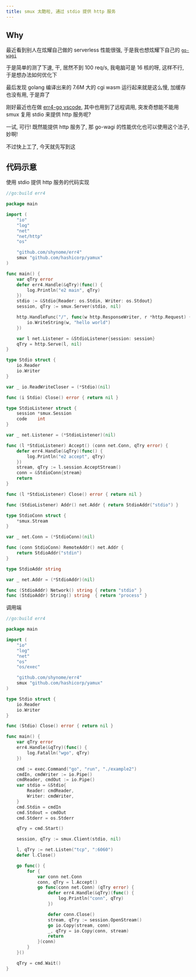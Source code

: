 ```yaml
---
title: smux 太酷啦, 通过 stdio 提供 http 服务
---
```


## Why

最近看到别人在炫耀自己做的 serverless 性能很强, 于是我也想炫耀下自己的 [`go-wagi`](https://github.com/shynome/go-wagi)

于是简单的测了下速, 干, 居然不到 100 req/s, 我电脑可是 16 核的呀, 这样不行, 于是想办法如何优化下

最后发现 golang 编译出来的 7.6M 大的 cgi wasm 运行起来就是这么慢, 加缓存也没有用, 于是弃了

刚好最近也在做 [err4-go vscode](https://github.com/shynome/err4-go-vscode), 其中也用到了远程调用, 突发奇想能不能用 smux 复用 stdio 来提供 http 服务呢?

一试, 可行! 既然能提供 http 服务了, 那 go-wagi 的性能优化也可以使用这个法子, 妙啊!

不过快上工了, 今天就先写到这

## 代码示意

使用 stdio 提供 http 服务的代码实现

```go
//go:build err4

package main

import (
	"io"
	"log"
	"net"
	"net/http"
	"os"

	"github.com/shynome/err4"
	smux "github.com/hashicorp/yamux"
)

func main() {
	var qTry error
	defer err4.Handle(&qTry)(func() {
		log.Println("e2 main", qTry)
	})
	stdio := &Stdio{Reader: os.Stdin, Writer: os.Stdout}
	session, qTry := smux.Server(stdio, nil)

	http.HandleFunc("/", func(w http.ResponseWriter, r *http.Request) {
		io.WriteString(w, "hello world")
	})

	var l net.Listener = &StdioListener{session: session}
	qTry = http.Serve(l, nil)
}

type Stdio struct {
	io.Reader
	io.Writer
}

var _ io.ReadWriteCloser = (*Stdio)(nil)

func (i Stdio) Close() error { return nil }

type StdioListener struct {
	session *smux.Session
	code    int
}

var _ net.Listener = (*StdioListener)(nil)

func (l *StdioListener) Accept() (conn net.Conn, qTry error) {
	defer err4.Handle(&qTry)(func() {
		log.Println("e2 accept", qTry)
	})
	stream, qTry := l.session.AcceptStream()
	conn = &StdioConn{stream}
	return
}

func (l *StdioListener) Close() error { return nil }

func (StdioListener) Addr() net.Addr { return StdioAddr("stdio") }

type StdioConn struct {
	*smux.Stream
}

var _ net.Conn = (*StdioConn)(nil)

func (conn StdioConn) RemoteAddr() net.Addr {
	return StdioAddr("stdin")
}

type StdioAddr string

var _ net.Addr = (*StdioAddr)(nil)

func (StdioAddr) Network() string { return "stdio" }
func (StdioAddr) String() string  { return "process" }

```

调用端

```go
//go:build err4

package main

import (
	"io"
	"log"
	"net"
	"os"
	"os/exec"

	"github.com/shynome/err4"
	smux "github.com/hashicorp/yamux"
)

type Stdio struct {
	io.Reader
	io.Writer
}

func (Stdio) Close() error { return nil }

func main() {
	var qTry error
	err4.Handle(&qTry)(func() {
		log.Fatalln("wgo", qTry)
	})

	cmd := exec.Command("go", "run", "./example2")
	cmdIn, cmdWriter := io.Pipe()
	cmdReader, cmdOut := io.Pipe()
	var stdio = &Stdio{
		Reader: cmdReader,
		Writer: cmdWriter,
	}
	cmd.Stdin = cmdIn
	cmd.Stdout = cmdOut
	cmd.Stderr = os.Stderr

	qTry = cmd.Start()

	session, qTry := smux.Client(stdio, nil)

	l, qTry := net.Listen("tcp", ":6060")
	defer l.Close()

	go func() {
		for {
			var conn net.Conn
			conn, qTry = l.Accept()
			go func(conn net.Conn) (qTry error) {
				defer err4.Handle(&qTry)(func() {
					log.Println("conn", qTry)
				})

				defer conn.Close()
				stream, qTry := session.OpenStream()
				go io.Copy(stream, conn)
				_, qTry = io.Copy(conn, stream)
				return
			}(conn)
		}
	}()

	qTry = cmd.Wait()
}

```
